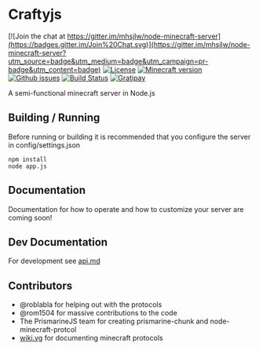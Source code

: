 Craftyjs
================

[![Join the chat at https://gitter.im/mhsjlw/node-minecraft-server](https://badges.gitter.im/Join%20Chat.svg)](https://gitter.im/mhsjlw/node-minecraft-server?utm_source=badge&utm_medium=badge&utm_campaign=pr-badge&utm_content=badge)
[![License](https://img.shields.io/badge/license-MIT-blue.svg)](https://github.com/mhsjlw/node-minecraft-server/blob/master/LICENSE)
[![Minecraft version](https://img.shields.io/badge/minecraft%20version-1.8-brightgreen.svg)](http://wiki.vg/Protocol)
[![Github issues](https://img.shields.io/github/issues/mhsjlw/node-minecraft-server.svg)](https://img.shields.io/github/issues/mhsjlw/node-minecraft-server.svg)
[![Build Status](https://img.shields.io/circleci/project/mhsjlw/node-minecraft-server/master.svg)](https://circleci.com/gh/mhsjlw/node-minecraft-server) [![Gratipay](https://img.shields.io/gratipay/mhsjlw.svg)](https://gratipay.com/~mhsjlw/)

A semi-functional minecraft server in Node.js

## Building / Running
Before running or building it is recommended that you configure the server in config/settings.json

    npm install
    node app.js

## Documentation
Documentation for how to operate and how to customize your server are coming soon!

## Dev Documentation
For development see [api.md](docs/api.md)

## Contributors

 - @roblabla for helping out with the protocols
 - @rom1504 for massive contributions to the code
 - The PrismarineJS team for creating prismarine-chunk and node-minecraft-protcol
 - [wiki.vg](http://wiki.vg/Protocols) for documenting minecraft protocols
